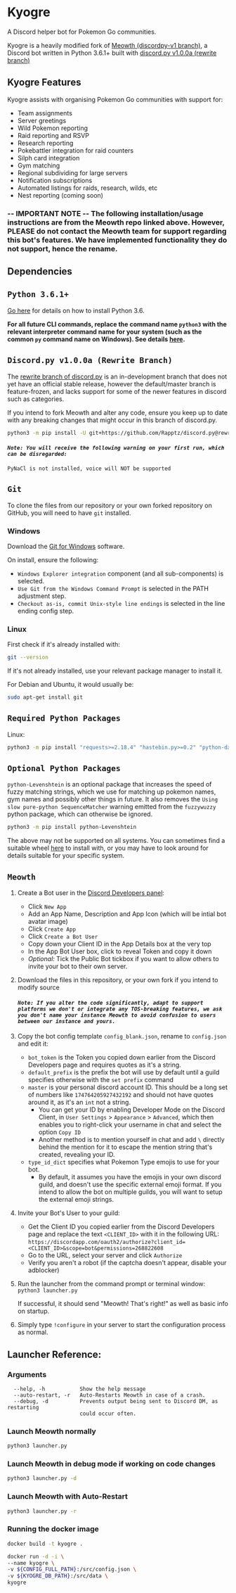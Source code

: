 # Kyogre

A Discord helper bot for Pokemon Go communities.

Kyogre is a heavily modified fork of [Meowth (discordpy-v1 branch)](https://github.com/FoglyOgly/Meowth/tree/discordpy-v1), a Discord bot written in Python 3.6.1+ built with [discord.py v1.0.0a (rewrite branch)](https://github.com/Rapptz/discord.py/tree/rewrite)

## Kyogre Features

Kyogre assists with organising Pokemon Go communities with support for:

 - Team assignments
 - Server greetings
 - Wild Pokemon reporting
 - Raid reporting and RSVP
 - Research reporting
 - Pokebattler integration for raid counters
 - Silph card integration
 - Gym matching
 - Regional subdividing for large servers
 - Notification subscriptions
 - Automated listings for raids, research, wilds, etc
 - Nest reporting (coming soon)

### -- IMPORTANT NOTE -- The following installation/usage instructions are from the Meowth repo linked above. However, PLEASE do not contact the Meowth team for support regarding this bot's features. We have implemented functionality they do not support, hence the rename.

## Dependencies

## **`Python 3.6.1+`**

[Go here](https://github.com/FoglyOgly/Meowth#installing-python) for details on how to install Python 3.6.

**For all future CLI commands, replace the command name `python3` with the relevant interpreter command name for your system (such as the common `py` command name on Windows). See details [here](https://github.com/FoglyOgly/Meowth#installing-python).**

## **`Discord.py v1.0.0a (Rewrite Branch)`**

The [rewrite branch of discord.py](https://github.com/Rapptz/discord.py/tree/rewrite) is an in-development branch that does not yet have an official stable release, however the default/master branch is feature-frozen, and lacks support for some of the newer features in discord such as categories.

If you intend to fork Meowth and alter any code, ensure you keep up to date with any breaking changes that might occur in this branch of discord.py.

```bash
python3 -m pip install -U git+https://github.com/Rapptz/discord.py@rewrite
```

#### *``Note: You will receive the following warning on your first run, which can be disregarded:``*
`PyNaCl is not installed, voice will NOT be supported`

## **`Git`**

To clone the files from our repository or your own forked repository on GitHub, you will need to have `git` installed.

### Windows

Download the [Git for Windows](https://git-scm.com/download/win) software.

On install, ensure the following:
 - `Windows Explorer integration` component (and all sub-components) is selected.
 - `Use Git from the Windows Command Prompt` is selected in the PATH adjustment step.
 - `Checkout as-is, commit Unix-style line endings` is selected in the line ending config step.
 
 ### Linux

First check if it's already installed with:
```bash
git --version
```

If it's not already installed, use your relevant package manager to install it.

For Debian and Ubuntu, it would usually be:
```bash
sudo apt-get install git
```

## **`Required Python Packages`**

Linux:
```bash
python3 -m pip install "requests>=2.18.4" "hastebin.py>=0.2" "python-dateutil>=2.6.1" "fuzzywuzzy>=0.15.1" "dateparser>=0.6.0"
```

## **`Optional Python Packages`**

`python-Levenshtein` is an optional package that increases the speed of fuzzy matching strings, which we use for matching up pokemon names, gym names and possibly other things in future. It also removes the `Using slow pure-python SequenceMatcher` warning emitted from the `fuzzywuzzy` python package, which can otherwise be ignored.

```bash
python3 -m pip install python-Levenshtein
```

The above may not be supported on all systems. You can sometimes find a suitable wheel [here](https://www.lfd.uci.edu/~gohlke/pythonlibs/#python-levenshtein) to install with, or you may have to look around for details suitable for your specific system.

## **`Meowth`**

1. Create a Bot user in the [Discord Developers panel](https://discordapp.com/developers/applications/me):
   - Click `New App`
   - Add an App Name, Description and App Icon (which will be intial bot avatar image)
   - Click `Create App`
   - Click `Create a Bot User`
   - Copy down your Client ID in the App Details box at the very top
   - In the App Bot User box, click to reveal Token and copy it down
   - *Optional:* Tick the Public Bot tickbox if you want to allow others to invite your bot to their own server.

1. Download the files in this repository, or your own fork if you intend to modify source  
   #### *``Note: If you alter the code significantly, adapt to support platforms we don't or integrate any TOS-breaking features, we ask you don't name your instance Meowth to avoid confusion to users between our instance and yours.``*

1. Copy the bot config template `config_blank.json`, rename to `config.json` and edit it:
   - `bot_token` is the Token you copied down earlier from the Discord Developers page and requires quotes as it's a string.
   - `default_prefix` is the prefix the bot will use by default until a guild specifies otherwise with the `set prefix` command
   - `master` is your personal discord account ID. This should be a long set of numbers like `174764205927432192` and should not have quotes around it, as it's an `int` not a string.
     * You can get your ID by enabling Developer Mode on the Discord Client, in `User Settings` > `Appearance` > `Advanced`, which then enables you to right-click your username in chat and select the option `Copy ID`
     * Another method is to mention yourself in chat and add `\` directly behind the mention for it to escape the mention string that's created, revealing your ID.
   - `type_id_dict` specifies what Pokemon Type emojis to use for your bot.  
      - By default, it assumes you have the emojis in your own discord guild, and doesn't use the specific external emoji format.  If you intend to allow the bot on multiple guilds, you will want to setup the external emoji strings.

1. Invite your Bot's User to your guild:
   - Get the Client ID you copied earlier from the Discord Developers page and replace the text `<CLIENT_ID>` with it in the following URL:  
   `https://discordapp.com/oauth2/authorize?client_id=<CLIENT_ID>&scope=bot&permissions=268822608`
   - Go to the URL, select your server and click `Authorize`
   - Verify you aren't a robot (if the captcha doesn't appear, disable your adblocker)
  


1. Run the launcher from the command prompt or terminal window:  
   `python3 launcher.py`

   If successful, it should send "Meowth! That's right!" as well as basic info on startup.

1. Simply type `!configure` in your server to start the configuration process as normal.

## Launcher Reference:
### Arguments
```
  --help, -h           Show the help message
  --auto-restart, -r   Auto-Restarts Meowth in case of a crash.
  --debug, -d          Prevents output being sent to Discord DM, as restarting
                       could occur often.
```

### Launch Meowth normally
```bash
python3 launcher.py
```

### Launch Meowth in debug mode if working on code changes
```bash
python3 launcher.py -d
```

### Launch Meowth with Auto-Restart
```bash
python3 launcher.py -r
```

### Running the docker image
```bash
docker build -t kyogre .

docker run -d -i \
--name kyogre \
-v ${CONFIG_FULL_PATH}:/src/config.json \
-v ${KYOGRE_DB_PATH}:/src/data \
kyogre
```
